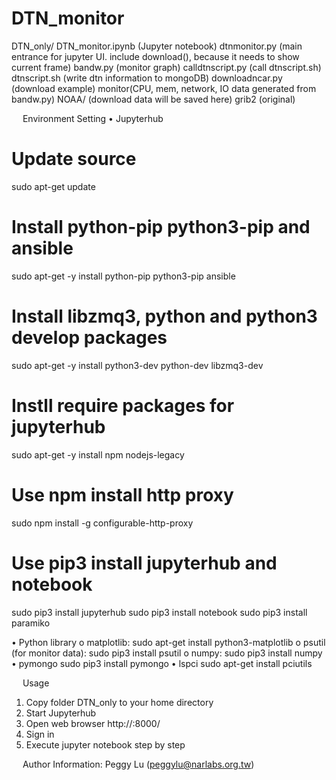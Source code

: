 # DTN_monitor

DTN_only/
DTN_monitor.ipynb (Jupyter notebook)
dtnmonitor.py (main entrance for jupyter UI. include download(), because it needs to show current frame)
bandw.py (monitor graph)
calldtnscript.py (call dtnscript.sh)
dtnscript.sh (write dtn information to mongoDB)
downloadncar.py (download example)
monitor(CPU, mem, network, IO data generated from bandw.py)
NOAA/ (download data will be saved here)
  grib2	(original)



 


 
Environment Setting
•	Jupyterhub
# Update source
sudo apt-get   update

# Install python-pip python3-pip and ansible
sudo  apt-get  -y  install  python-pip  python3-pip ansible

# Install libzmq3, python and python3 develop packages
sudo  apt-get  -y install  python3-dev  python-dev libzmq3-dev

# Instll require packages for jupyterhub
sudo  apt-get -y  install   npm   nodejs-legacy

# Use npm install http proxy
sudo  npm   install   -g  configurable-http-proxy

# Use pip3 install jupyterhub and notebook
sudo   pip3   install   jupyterhub
sudo   pip3   install   notebook
sudo   pip3   install   paramiko


•	Python library
o	matplotlib: sudo apt-get install python3-matplotlib
o	psutil (for monitor data): sudo pip3 install psutil
o	numpy: sudo pip3 install numpy
•	pymongo
sudo pip3 install pymongo
•	lspci
sudo apt-get install pciutils

 
Usage

1.	Copy folder DTN_only to your home directory
2.	Start Jupyterhub
3.	Open web browser  http://<your IP>:8000/
4.	Sign in 
5.	Execute jupyter notebook step by step

 
 
Author Information: Peggy Lu (peggylu@narlabs.org.tw)

